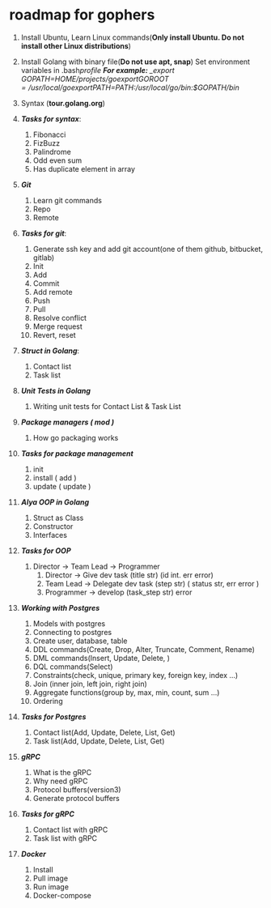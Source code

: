 # roadmap for gophers

1. Install Ubuntu, Learn Linux commands(**Only install Ubuntu. Do not install other Linux distributions**)

2. Install Golang with binary file(**Do not use apt, snap**)
   Set environment variables in .bash*profile
   **For example:**
   \_export GOPATH=$HOME/projects/go
   export GOROOT=/usr/local/go
   export PATH=$PATH:/usr/local/go/bin:$GOPATH/bin*

3. Syntax (**tour.golang.org**)

4. **_Tasks for syntax_**:

   1. Fibonacci
   2. FizBuzz
   3. Palindrome
   4. Odd even sum
   5. Has duplicate element in array

5. **_Git_**

   1. Learn git commands
   2. Repo
   3. Remote

6. **_Tasks for git_**:

   1. Generate ssh key and add git account(one of them github, bitbucket, gitlab)
   2. Init
   3. Add
   4. Commit
   5. Add remote
   6. Push
   7. Pull
   8. Resolve conflict
   9. Merge request
   10. Revert, reset

7. **_Struct in Golang_**:

   1. Contact list
   2. Task list

8. **_Unit Tests in Golang_**

   1. Writing unit tests for Contact List & Task List

9. **_Package managers ( mod )_**

   1. How go packaging works

10. **_Tasks for package management_**

    1. init
    2. install ( add )
    3. update ( update )

11. **_Alya OOP in Golang_**

    1. Struct as Class
    2. Constructor
    3. Interfaces

12. **_Tasks for OOP_**

    1. Director → Team Lead → Programmer
       1. Director → Give dev task (title str) (id int. err error)
       2. Team Lead → Delegate dev task (step str) ( status str, err error )
       3. Programmer → develop (task_step str) error

13. **_Working with Postgres_**

    1. Models with postgres
    2. Connecting to postgres
    3. Create user, database, table
    4. DDL commands(Create, Drop, Alter, Truncate, Comment, Rename)
    5. DML commands(Insert, Update, Delete, )
    6. DQL commands(Select)
    7. Constraints(check, unique, primary key, foreign key, index ...)
    8. Join (inner join, left join, right join)
    9. Aggregate functions(group by, max, min, count, sum ...)
    10. Ordering

14. **_Tasks for Postgres_**

    1. Contact list(Add, Update, Delete, List, Get)
    2. Task list(Add, Update, Delete, List, Get)

15. **_gRPC_**

    1. What is the gRPC
    2. Why need gRPC
    3. Protocol buffers(version3)
    4. Generate protocol buffers

16. **_Tasks for gRPC_**

    1. Contact list with gRPC
    2. Task list with gRPC

17. **_Docker_**
    1. Install
    2. Pull image
    3. Run image
    4. Docker-compose
